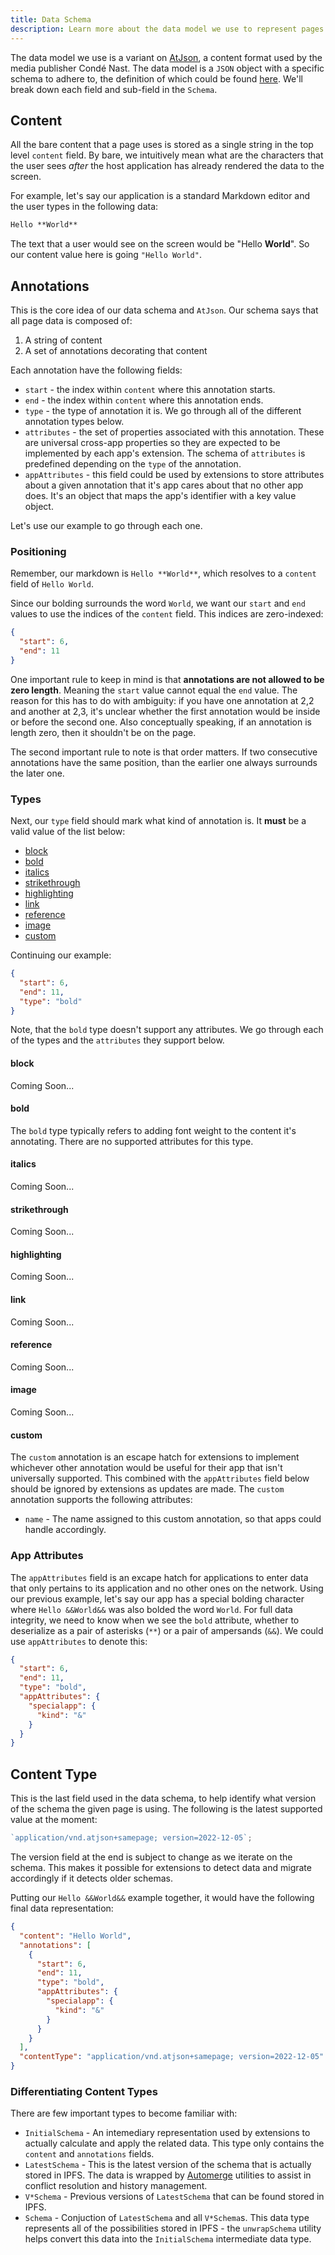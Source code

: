 ```yaml
---
title: Data Schema
description: Learn more about the data model we use to represent pages in SamePage!
---
```


The data model we use is a variant on [AtJson](https://github.com/CondeNast/atjson), a content format used by the media publisher Condé Nast. The data model is a `JSON` object with a specific schema to adhere to, the definition of which could be found [here](https://github.com/samepage-network/samepage.network/blob/main/package/internal/types.ts). We'll break down each field and sub-field in the `Schema`.

## Content

All the bare content that a page uses is stored as a single string in the top level `content` field. By bare, we intuitively mean what are the characters that the user sees _after_ the host application has already rendered the data to the screen.

For example, let's say our application is a standard Markdown editor and the user types in the following data:

```markdown
Hello **World**
```

The text that a user would see on the screen would be "Hello **World**". So our content value here is going `"Hello World"`.

## Annotations

This is the core idea of our data schema and `AtJson`. Our schema says that all page data is composed of:

1. A string of content
1. A set of annotations decorating that content

Each annotation have the following fields:

- `start` - the index within `content` where this annotation starts.
- `end` - the index within `content` where this annotation ends.
- `type` - the type of annotation it is. We go through all of the different annotation types below.
- `attributes` - the set of properties associated with this annotation. These are universal cross-app properties so they are expected to be implemented by each app's extension. The schema of `attributes` is predefined depending on the `type` of the annotation.
- `appAttributes` - this field could be used by extensions to store attributes about a given annotation that it's app cares about that no other app does. It's an object that maps the app's identifier with a key value object.

Let's use our example to go through each one.

### Positioning

Remember, our markdown is `Hello **World**`, which resolves to a `content` field of `Hello World`.

Since our bolding surrounds the word `World`, we want our `start` and `end` values to use the indices of the `content` field. This indices are zero-indexed:

```json
{
  "start": 6,
  "end": 11
}
```

One important rule to keep in mind is that **annotations are not allowed to be zero length**. Meaning the `start` value cannot equal the `end` value. The reason for this has to do with ambiguity: if you have one annotation at 2,2 and another at 2,3, it's unclear whether the first annotation would be inside or before the second one. Also conceptually speaking, if an annotation is length zero, then it shouldn't be on the page.

The second important rule to note is that order matters. If two consecutive annotations have the same position, than the earlier one always surrounds the later one.

### Types

Next, our `type` field should mark what kind of annotation is. It **must** be a valid value of the list below:

- [block](#block)
- [bold](#bold)
- [italics](#italics)
- [strikethrough](#strikethrough)
- [highlighting](#highlighting)
- [link](#link)
- [reference](#reference)
- [image](#image)
- [custom](#custom)

Continuing our example:

```json
{
  "start": 6,
  "end": 11,
  "type": "bold"
}
```

Note, that the `bold` type doesn't support any attributes. We go through each of the types and the `attributes` they support below.

#### block

Coming Soon...

#### bold

The `bold` type typically refers to adding font weight to the content it's annotating. There are no supported attributes for this type.

#### italics

Coming Soon...

#### strikethrough

Coming Soon...

#### highlighting

Coming Soon...

#### link

Coming Soon...

#### reference

Coming Soon...

#### image

Coming Soon...

#### custom

The `custom` annotation is an escape hatch for extensions to implement whichever other annotation would be useful for their app that isn't universally supported. This combined with the `appAttributes` field below should be ignored by extensions as updates are made. The `custom` annotation supports the following attributes:
- `name` - The name assigned to this custom annotation, so that apps could handle accordingly.

### App Attributes

The `appAttributes` field is an excape hatch for applications to enter data that only pertains to its application and no other ones on the network. Using our previous example, let's say our app has a special bolding character where `Hello &&World&&` was also bolded the word `World`. For full data integrity, we need to know when we see the `bold` attribute, whether to deserialize as a pair of asterisks (`**`) or a pair of ampersands (`&&`). We could use `appAttributes` to denote this:

```json
{
  "start": 6,
  "end": 11,
  "type": "bold",
  "appAttributes": {
    "specialapp": {
      "kind": "&"
    }
  }
}
```

## Content Type

This is the last field used in the data schema, to help identify what version of the schema the given page is using. The following is the latest supported value at the moment:

```javascript
`application/vnd.atjson+samepage; version=2022-12-05`;
```

The version field at the end is subject to change as we iterate on the schema. This makes it possible for extensions to detect data and migrate accordingly if it detects older schemas.

Putting our `Hello &&World&&` example together, it would have the following final data representation:

```json
{
  "content": "Hello World",
  "annotations": [
    {
      "start": 6,
      "end": 11,
      "type": "bold",
      "appAttributes": {
        "specialapp": {
          "kind": "&"
        }
      }
    }
  ],
  "contentType": "application/vnd.atjson+samepage; version=2022-12-05"
}
```

### Differentiating Content Types

There are few important types to become familiar with:
- `InitialSchema` - An intemediary representation used by extensions to actually calculate and apply the related data. This type only contains the `content` and `annotations` fields.
- `LatestSchema` - This is the latest version of the schema that is actually stored in IPFS. The data is wrapped by [Automerge](https://automerge.org/docs/types/values/) utilities to assist in conflict resolution and history management.
- `V*Schema` - Previous versions of `LatestSchema` that can be found stored in IPFS.
- `Schema` - Conjuction of `LatestSchema` and all `V*Schema`s. This data type represents all of the possibilities stored in IPFS - the `unwrapSchema` utility helps convert this data into the `InitialSchema` intermediate data type.
